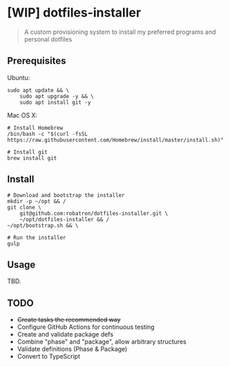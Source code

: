# [WIP] dotfiles-installer

> A custom provisioning system to install my preferred programs and personal dotfiles

## Prerequisites

Ubuntu:

    sudo apt update && \
        sudo apt upgrade -y && \
        sudo apt install git -y

Mac OS X:

    # Install Homebrew
    /bin/bash -c "$(curl -fsSL https://raw.githubusercontent.com/Homebrew/install/master/install.sh)"

    # Install git
    brew install git

## Install

    # Download and bootstrap the installer
    mkdir -p ~/opt && /
    git clone \
        git@github.com:robatron/dotfiles-installer.git \
        ~/opt/dotfiles-installer && /
    ~/opt/bootstrap.sh && \

    # Run the installer
    gulp

## Usage

TBD.

## TODO

-   ~~Create tasks the recommended way~~
-   Configure GitHub Actions for continuous testing
-   Create and validate package defs
-   Combine "phase" and "package", allow arbitrary structures
-   Validate definitions (Phase & Package)
-   Convert to TypeScript
